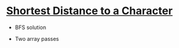 # [Shortest Distance to a Character](https://leetcode.com/problems/shortest-distance-to-a-character/)

* BFS solution
  
* Two array passes
